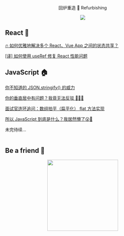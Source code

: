 <p align="center">回炉重造 🔨 Refurbishing </p>
<p align="center"><img align="center" src="https://img.shields.io/github/issues/NieZhuZhu/Blog"/> </p>



## React 🚀

[🔥 如何优雅地解决多个 React、Vue App 之间的状态共享？](https://github.com/NieZhuZhu/Blog/issues/5)

[[译] 如何使用 useRef 修复 React 性能问题](https://github.com/NieZhuZhu/Blog/issues/6)


## JavaScript 🏠

[你不知道的 JSON.stringify() 的威力](https://github.com/NieZhuZhu/Blog/issues/1)

[你的垂直居中有问题？我竟无法反驳 🤦🏻‍♂️](https://github.com/NieZhuZhu/Blog/issues/3)

[面试官连环追问：数组拍平（扁平化） flat 方法实现](https://github.com/NieZhuZhu/Blog/issues/2)

[所以 JavaScript 到底是什么？我居然懵了😮💫 ](https://github.com/NieZhuZhu/Blog/issues/4)





未完待续...
<br/>
<br/>

## Be a friend 👬

<div style="display:flex;justify-content:center" >
<img src="https://user-images.githubusercontent.com/44939961/100539163-76c03a00-326f-11eb-88e3-556fadf46ab1.png" width = "230" height = "230" alt="" align=center />
</div>

